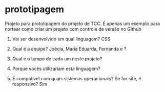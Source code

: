 # prototipagem
Projeto para prototipagem do projeto de TCC. É apenas um exemplo para nortear como criar um projeto com controle de versão no Github

1) Vai ser desenvolvido em qual linguagem?
CSS

2) Qual é a equipe?
Joécia, Maria Eduarda, Fernanda e ?

3) Qual é o tempo de cada um neste projeto?


4) Porque vocês utilizariam esta linguagem?


5) É compativel com quais sistemas operacionais? Se for site, é responsivo?
Sim
